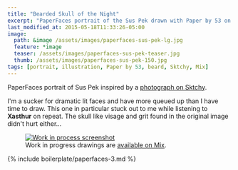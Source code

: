 ```yaml
---
title: "Bearded Skull of the Night"
excerpt: "PaperFaces portrait of the Sus Pek drawn with Paper by 53 on an iPad."
last_modified_at: 2015-05-18T11:33:26-05:00
image: 
  path: &image /assets/images/paperfaces-sus-pek-lg.jpg 
  feature: *image
  teaser: /assets/images/paperfaces-sus-pek-teaser.jpg
  thumb: /assets/images/paperfaces-sus-pek-150.jpg
tags: [portrait, illustration, Paper by 53, beard, Sktchy, Mix]
---
```


PaperFaces portrait of Sus Pek inspired by a [photograph on Sktchy](http://sktchy.com/ucx5rc).

I'm a sucker for dramatic lit faces and have more queued up than I have time to draw. This one in particular stuck out to me while listening to **Xasthur** on repeat. The skull like visage and grit found in the original image didn't hurt either... 

<figure>
  <a href="{{ site.url }}/assets/images/paperfaces-sus-pek-process-1-lg.jpg"><img src="{{ site.url }}/assets/images/paperfaces-sus-pek-process-1-900.jpg" alt="Work in process screenshot"></a>
  <figcaption>Work in progress drawings are <a href="https://mix.fiftythree.com/11098-Michael-Rose/2963830">available on Mix</a>.</figcaption>
</figure>

{% include boilerplate/paperfaces-3.md %}
